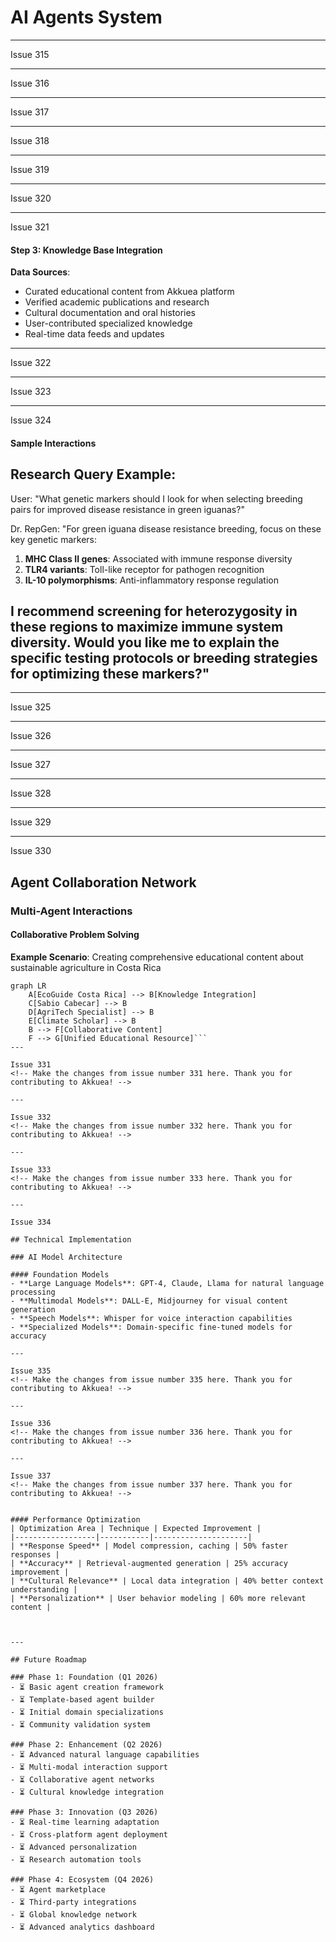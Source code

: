 # AI Agents System

---

Issue 315
<!-- Make the changes from issue number 315 here. Thank you for contributing to Akkuea! -->

---

Issue 316
<!-- Make the changes from issue number 316 here. Thank you for contributing to Akkuea! -->

---

Issue 317
<!-- Make the changes from issue number 317 here. Thank you for contributing to Akkuea! -->

---

Issue 318
<!-- Make the changes from issue number 318 here. Thank you for contributing to Akkuea! -->

---

Issue 319
<!-- Make the changes from issue number 319 here. Thank you for contributing to Akkuea! -->

---

Issue 320
<!-- Make the changes from issue number 320 here. Thank you for contributing to Akkuea! -->

---

Issue 321

#### Step 3: Knowledge Base Integration
**Data Sources**:
- Curated educational content from Akkuea platform
- Verified academic publications and research
- Cultural documentation and oral histories
- User-contributed specialized knowledge
- Real-time data feeds and updates


---

Issue 322
<!-- Make the changes from issue number 322 here. Thank you for contributing to Akkuea! -->

---

Issue 323
<!-- Make the changes from issue number 323 here. Thank you for contributing to Akkuea! -->

---

Issue 324

#### Sample Interactions
**Research Query Example**:
---
User: "What genetic markers should I look for when selecting breeding pairs for improved disease resistance in green iguanas?"

Dr. RepGen: "For green iguana disease resistance breeding, focus on these key genetic markers:

1. **MHC Class II genes**: Associated with immune response diversity
2. **TLR4 variants**: Toll-like receptor for pathogen recognition
3. **IL-10 polymorphisms**: Anti-inflammatory response regulation

I recommend screening for heterozygosity in these regions to maximize immune system diversity. Would you like me to explain the specific testing protocols or breeding strategies for optimizing these markers?"
---

---

Issue 325
<!-- Make the changes from issue number 325 here. Thank you for contributing to Akkuea! -->

---

Issue 326
<!-- Make the changes from issue number 326 here. Thank you for contributing to Akkuea! -->

---

Issue 327
<!-- Make the changes from issue number 327 here. Thank you for contributing to Akkuea! -->

---

Issue 328
<!-- Make the changes from issue number 328 here. Thank you for contributing to Akkuea! -->

---

Issue 329
<!-- Make the changes from issue number 329 here. Thank you for contributing to Akkuea! -->

---

Issue 330

## Agent Collaboration Network

### Multi-Agent Interactions

#### Collaborative Problem Solving
**Example Scenario**: Creating comprehensive educational content about sustainable agriculture in Costa Rica

```mermaid
graph LR
    A[EcoGuide Costa Rica] --> B[Knowledge Integration]
    C[Sabio Cabecar] --> B
    D[AgriTech Specialist] --> B
    E[Climate Scholar] --> B
    B --> F[Collaborative Content]
    F --> G[Unified Educational Resource]```
---

Issue 331
<!-- Make the changes from issue number 331 here. Thank you for contributing to Akkuea! -->

---

Issue 332
<!-- Make the changes from issue number 332 here. Thank you for contributing to Akkuea! -->

---

Issue 333
<!-- Make the changes from issue number 333 here. Thank you for contributing to Akkuea! -->

---

Issue 334

## Technical Implementation

### AI Model Architecture

#### Foundation Models
- **Large Language Models**: GPT-4, Claude, Llama for natural language processing
- **Multimodal Models**: DALL-E, Midjourney for visual content generation
- **Speech Models**: Whisper for voice interaction capabilities
- **Specialized Models**: Domain-specific fine-tuned models for accuracy

---

Issue 335
<!-- Make the changes from issue number 335 here. Thank you for contributing to Akkuea! -->

---

Issue 336
<!-- Make the changes from issue number 336 here. Thank you for contributing to Akkuea! -->

---

Issue 337
<!-- Make the changes from issue number 337 here. Thank you for contributing to Akkuea! -->


#### Performance Optimization
| Optimization Area | Technique | Expected Improvement |
|------------------|-----------|---------------------|
| **Response Speed** | Model compression, caching | 50% faster responses |
| **Accuracy** | Retrieval-augmented generation | 25% accuracy improvement |
| **Cultural Relevance** | Local data integration | 40% better context understanding |
| **Personalization** | User behavior modeling | 60% more relevant content |



---

## Future Roadmap

### Phase 1: Foundation (Q1 2026)
- ⏳ Basic agent creation framework
- ⏳ Template-based agent builder
- ⏳ Initial domain specializations
- ⏳ Community validation system

### Phase 2: Enhancement (Q2 2026)
- ⏳ Advanced natural language capabilities
- ⏳ Multi-modal interaction support
- ⏳ Collaborative agent networks
- ⏳ Cultural knowledge integration

### Phase 3: Innovation (Q3 2026)
- ⏳ Real-time learning adaptation
- ⏳ Cross-platform agent deployment
- ⏳ Advanced personalization
- ⏳ Research automation tools

### Phase 4: Ecosystem (Q4 2026)
- ⏳ Agent marketplace
- ⏳ Third-party integrations
- ⏳ Global knowledge network
- ⏳ Advanced analytics dashboard


